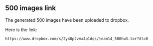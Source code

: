 ## 500 images link

The generated 500 images have been uploaded to dropbox. 

Here is the link:

    https://www.dropbox.com/s/2y40p2vma4p1dqs/team14_500hw3.tar?dl=0

